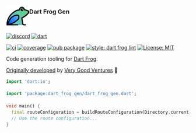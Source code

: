 [<img src="https://raw.githubusercontent.com/dart-frog-dev/dart_frog/main/assets/dart_frog.png" align="left" height="63.5px" />](https://dart-frog.dev/)

### Dart Frog Gen

<br clear="left"/>

[![discord][discord_badge]][discord_link]
[![dart][dart_badge]][dart_link]

[![ci][ci_badge]][ci_link]
[![coverage][coverage_badge]][ci_link]
[![pub package][pub_badge]][pub_link]
[![style: dart frog lint][dart_frog_lint_badge]][dart_frog_lint_link]
[![License: MIT][license_badge]][license_link]

Code generation tooling for [Dart Frog][dart_frog_link].

[Originally developed][credits_link] by [Very Good Ventures][very_good_ventures_link] 🦄

```dart
import 'dart:io';

import 'package:dart_frog_gen/dart_frog_gen.dart';

void main() {
  final routeConfiguration = buildRouteConfiguration(Directory.current);
  // Use the route configuration...
}
```

[ci_badge]: https://github.com/dart-frog-dev/dart_frog/actions/workflows/dart_frog_gen.yaml/badge.svg?branch=main
[ci_link]: https://github.com/dart-frog-dev/dart_frog/actions/workflows/dart_frog_gen.yaml
[coverage_badge]: https://raw.githubusercontent.com/dart-frog-dev/dart_frog/main/packages/dart_frog_gen/coverage_badge.svg
[credits_link]: https://github.com/dart-frog-dev/dart_frog/blob/main/CREDITS.md#acknowledgments
[dart_badge]: https://img.shields.io/badge/Dart-%230175C2.svg?style=for-the-badge&logo=dart&logoColor=5BB4F0&color=1E2833
[dart_link]: https://dart.dev
[dart_frog_link]: https://github.com/dart-frog-dev/dart_frog
[dart_frog_lint_badge]: https://img.shields.io/badge/style-dart_frog_lint-1DF9D2.svg
[dart_frog_lint_link]: https://pub.dev/packages/dart_frog_lint
[discord_badge]: https://img.shields.io/discord/1394707782271238184?style=for-the-badge&logo=discord&color=1C2A2E&logoColor=1DF9D2
[discord_link]: https://dart-frog.dev/discord
[license_badge]: https://img.shields.io/badge/license-MIT-blue.svg
[license_link]: https://opensource.org/licenses/MIT
[logo_black]: https://raw.githubusercontent.com/dart-frog-dev/dart_frog/main/assets/dart_frog_logo_black.png#gh-light-mode-only
[logo_white]: https://raw.githubusercontent.com/dart-frog-dev/dart_frog/main/assets/dart_frog_logo_white.png#gh-dark-mode-only
[pub_badge]: https://img.shields.io/pub/v/dart_frog_gen.svg
[pub_link]: https://pub.dartlang.org/packages/dart_frog_gen
[very_good_ventures_link]: https://verygood.ventures
